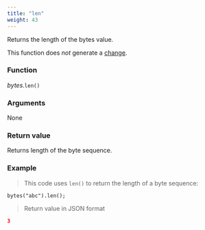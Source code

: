 ```yaml
---
title: "len"
weight: 43
---
```


Returns the length of the bytes value.

This function does *not* generate a [change](../../../overview/changes).

### Function

*bytes*.`len()`

### Arguments

None

### Return value

Returns length of the byte sequence.

### Example

> This code uses `len()` to return the length of a byte sequence:

```thingsdb,json_response
bytes("abc").len();
```

> Return value in JSON format

```json
3
```
